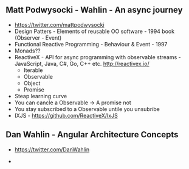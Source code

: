 ## Matt Podwysocki - Wahlin - An async journey

- https://twitter.com/mattpodwysocki
- Design Patters - Elements of reusable OO software - 1994 book (Observer - Event)
- Functional Reactive Programming - Behaviour & Event - 1997 
- Monads??
- ReactiveX - API for async programming with observable streams - JavaScript, Java, C#, Go, C++ etc. http://reactivex.io/
  - Iterable
  - Observable
  - Object
  - Promise
- Steap learning curve
- You can cancle a Observable  -> A promise not
- You stay subscribed to a Observable untile you unsubribe
- IXJS - https://github.com/ReactiveX/IxJS



## Dan Wahlin - Angular Architecture Concepts

- https://twitter.com/DanWahlin

- 
